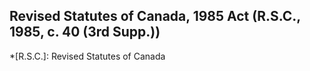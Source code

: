 ## Revised Statutes of Canada, 1985 Act (R.S.C., 1985, c. 40 (3rd Supp.))
  *[R.S.C.]: Revised Statutes of Canada
